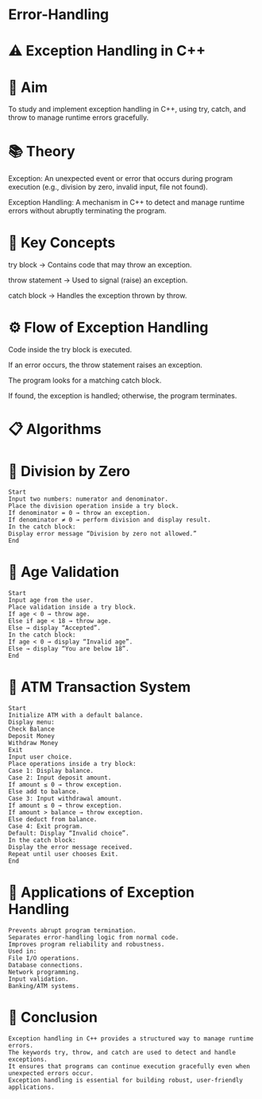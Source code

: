 # Error-Handling
# ⚠️ Exception Handling in C++
# 🎯 Aim
To study and implement exception handling in C++, using try, catch, and throw to manage runtime errors gracefully.

# 📚 Theory
Exception: An unexpected event or error that occurs during program execution (e.g., division by zero, invalid input, file not found).

Exception Handling: A mechanism in C++ to detect and manage runtime errors without abruptly terminating the program.

# 🔑 Key Concepts

try block → Contains code that may throw an exception.

throw statement → Used to signal (raise) an exception.

catch block → Handles the exception thrown by throw.

# ⚙️ Flow of Exception Handling

Code inside the try block is executed.

If an error occurs, the throw statement raises an exception.

The program looks for a matching catch block.

If found, the exception is handled; otherwise, the program terminates.

# 📋 Algorithms
# 🧾 Division by Zero
    Start
    Input two numbers: numerator and denominator.
    Place the division operation inside a try block.
    If denominator = 0 → throw an exception.
    If denominator ≠ 0 → perform division and display result.
    In the catch block:
    Display error message “Division by zero not allowed.”
    End

# 🧾 Age Validation
    Start
    Input age from the user.
    Place validation inside a try block.
    If age < 0 → throw age.
    Else if age < 18 → throw age.
    Else → display “Accepted”.
    In the catch block:
    If age < 0 → display “Invalid age”.
    Else → display “You are below 18”.
    End

# 🧾 ATM Transaction System
    Start
    Initialize ATM with a default balance.
    Display menu:
    Check Balance
    Deposit Money
    Withdraw Money
    Exit
    Input user choice.
    Place operations inside a try block:
    Case 1: Display balance.
    Case 2: Input deposit amount.
    If amount ≤ 0 → throw exception.
    Else add to balance.
    Case 3: Input withdrawal amount.
    If amount ≤ 0 → throw exception.
    If amount > balance → throw exception.
    Else deduct from balance.
    Case 4: Exit program.
    Default: Display “Invalid choice”.
    In the catch block:
    Display the error message received.
    Repeat until user chooses Exit.
    End

# 🚀 Applications of Exception Handling
    Prevents abrupt program termination.
    Separates error‑handling logic from normal code.
    Improves program reliability and robustness.
    Used in:
    File I/O operations.
    Database connections.
    Network programming.
    Input validation.
    Banking/ATM systems.

# 🧠 Conclusion
    Exception handling in C++ provides a structured way to manage runtime errors.
    The keywords try, throw, and catch are used to detect and handle exceptions.
    It ensures that programs can continue execution gracefully even when unexpected errors occur.
    Exception handling is essential for building robust, user‑friendly applications.
